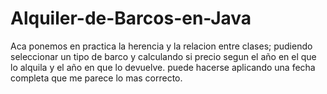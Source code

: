 # Alquiler-de-Barcos-en-Java
Aca ponemos en practica la herencia y la relacion entre clases; pudiendo seleccionar un tipo de barco y calculando si precio segun el año en el que lo alquila y el año en que lo devuelve. puede hacerse aplicando una fecha completa que me parece lo mas correcto.
